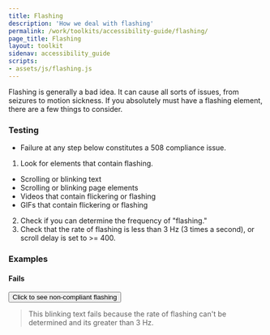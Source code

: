```yaml
---
title: Flashing
description: 'How we deal with flashing'
permalink: /work/toolkits/accessibility-guide/flashing/
page_title: Flashing
layout: toolkit
sidenav: accessibility_guide
scripts:
- assets/js/flashing.js
---
```

Flashing is generally a bad idea. It can cause all sorts of issues, from seizures to motion sickness. If you absolutely must have a flashing element, there are a few things to consider.

### Testing

* Failure at any step below constitutes a 508 compliance issue.

1. Look for elements that contain flashing.
  * Scrolling or blinking text
  * Scrolling or blinking page elements
  * Videos that contain flickering or flashing
  * GIFs that contain flickering or flashing
2. Check if you can determine the frequency of "flashing."
3. Check that the rate of flashing is less than 3 Hz (3 times a second), or scroll delay is set to >= 400.

### Examples

#### Fails
<button type='button' id='blinkbutton'>Click to see non-compliant flashing</button>
<span class='blink' style='display:none;'>This text is blinking</span>

> This blinking text fails because the rate of flashing can't be determined and its greater than 3 Hz.
